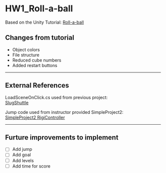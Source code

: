 # HW1_Roll-a-ball

Based on the Unity Tutorial: [Roll-a-ball](https://unity3d.com/learn/tutorials/s/roll-ball-tutorial)


## Changes from tutorial

- Object colors
- File structure
- Reduced cube numbers
- Added restart buttons

---

## External References

LoadSceneOnClick.cs used from previous project:  
[SlugShuttle](https://github.com/TaylerUva/SlugShuttle)

Jump code used from instructor provided SimpleProject2:  
[SimpleProject2 RigiController](hhttps://github.com/xye-csusm/SimpleProject2/blob/master/Assets/RigiController.cs)

---

## Furture improvements to implement

- [ ] Add jump
- [ ] Add goal
- [ ] Add levels
- [ ] Add time for score